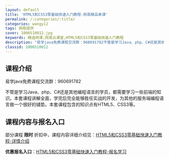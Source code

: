 ```yaml
---
layout: default
title: 'HTML5和CSS3零基础快速入门教程-网易精品单课'
permalink: /:categories/:title/
categories: wangyi2
tags: 网易提供
cover: 1006510012.jpg
keywords: 精选网课,网易云课堂,HTML5和CSS3零基础快速入门教程
description: "易学java免费课程交流群：960691782不管是学习Java、php、C#还是其他编程语言的学员，都需要学习一些前端的知识。本套课程讲解全面，学完后完全能够胜任实战的开发，为其他的服务端"
classid: 1006510012
---
```


## 课程介绍

易学java免费课程交流群：960691782

不管是学习Java、php、C#还是其他编程语言的学员，都需要学习一些前端的知识。本套课程讲解全面，学完后完全能够胜任实战的开发，为其他的服务端编程语言做一个很好的铺垫。本套课程包含的知识点有HTML5、CSS3等。

## 课程内容与报名入口

部分课程 **限时** 折扣中，课程内容详细介绍见：[HTML5和CSS3零基础快速入门教程-详情介绍](https://study.163.com/course/introduction/1006510012.htm?share=1&shareId=1025206652&utm_campaign=share&utm_medium=iphoneShare&utm_source=&utm_u=1025206652)

**优惠报名入口**：[HTML5和CSS3零基础快速入门教程-报名学习](https://study.163.com/course/introduction/1006510012.htm?share=1&shareId=1025206652&utm_campaign=share&utm_medium=iphoneShare&utm_source=&utm_u=1025206652)

